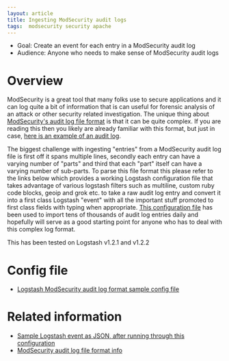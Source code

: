 ```yaml
---
layout: article
title: Ingesting ModSecurity audit logs
tags:  modsecurity security apache
---
```


* Goal: Create an event for each entry in a ModSecurity audit log
* Audience: Anyone who needs to make sense of ModSecurity audit logs

# Overview

ModSecurity is a great tool that many folks use to secure applications and it can
log quite a bit of information that is can useful for forensic analysis of an attack or
other security related investigation. The unique thing about [ModSecurity's audit log file format](https://github.com/SpiderLabs/ModSecurity/wiki/ModSecurity-2-Data-Formats)
is that it can be quite complex. If you are reading this then you likely are already familiar
with this format, but just in case, [here is an example of an audit log](http://www.atomicorp.com/wiki/index.php/Modsecurity_audit_log).

The biggest challenge with ingesting "entries" from a ModSecurity audit log file is first off
it spans multiple lines, secondly each entry can have a varying number of "parts" and third that
each "part" itself can have a varying number of sub-parts. To parse this file format this please refer
to the links below which provides a working Logstash configuration file that takes advantage 
of various logstash filters such as multiline, custom ruby code blocks, geoip and grok etc. to take a raw audit log entry
and convert it into a first class Logstash "event" with all the important stuff promoted to first class
fields with typing when appropriate. [This configuration file](https://github.com/bitsofinfo/logstash-modsecurity) has been used
to import tens of thousands of audit log entries daily and hopefully will serve as a good starting 
point for anyone who has to deal with this complex log format.

This has been tested on Logstash v1.2.1 and v1.2.2

# Config file

* [Logstash ModSecurity audit log format sample config file](https://github.com/bitsofinfo/logstash-modsecurity)

# Related information

* [Sample Logstash event as JSON, after running through this configuration](http://bitsofinfo.wordpress.com/2013/09/19/logstash-for-modsecurity-audit-logs/)
* [ModSecurity audit log file format info](https://github.com/SpiderLabs/ModSecurity/wiki/ModSecurity-2-Data-Formats)